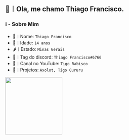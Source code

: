 ## 👋︱Ola, me chamo Thiago Francisco.

### ℹ️ - Sobre Mim

- 🎀︱Nome: ```Thiago Francisco```
- 🍅︱Idade: ```14 anos```
- 🌶️︱Estado: ```Minas Gerais```
- 🔖︱Tag do discord: ```Thiago Francisco#6766```
- 📣︱Canal no YouTube: ```Tigo Rabisco```
- 📌︱Projetos: ```Axolot, Tigo Cururu```

<div align="left">
  <a href="https://github.com/tigotop">
  <img height="180em" src="https://github-readme-stats.vercel.app/api?username=tigotop&show_icons=true&theme=onedark&include_all_commits=true&count_private=true"/>
</div>
